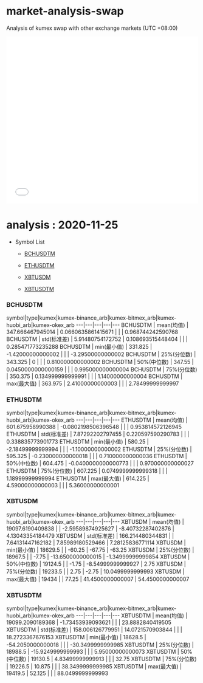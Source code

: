 # market-analysis-swap
Analysis of kumex swap with other exchange markets (UTC +08:00)

<iframe width="100%" height="440" src="./data.html" frameborder="no" border="0" scrolling="no"></iframe>

# analysis : 2020-11-25
* Symbol List

  * [BCHUSDTM](#bchusdtm)

  * [ETHUSDTM](#ethusdtm)

  * [XBTUSDM](#xbtusdm)

  * [XBTUSDTM](#xbtusdtm)


### BCHUSDTM

symbol|type|kumex|kumex-binance_arb|kumex-bitmex_arb|kumex-huobi_arb|kumex-okex_arb
---|---|---|---|---
BCHUSDTM | mean(均值) | 347.666467945014 | 0.0660635861415671 |  |  | 0.968744242590768
BCHUSDTM | std(标准差) | 5.91480754172752 | 0.108693515448404 |  |  | 0.285471773235288
BCHUSDTM | min(最小值) | 331.825 | -1.42000000000002 |  |  | -3.29500000000002
BCHUSDTM | 25%(分位数) | 343.325 | 0 |  |  | 0.810000000000002
BCHUSDTM | 50%(中位数) | 347.55 | 0.0450000000000159 |  |  | 0.995000000000004
BCHUSDTM | 75%(分位数) | 350.375 | 0.134999999999991 |  |  | 1.14000000000004
BCHUSDTM | max(最大值) | 363.975 | 2.41000000000003 |  |  | 2.78499999999997


### ETHUSDTM

symbol|type|kumex|kumex-binance_arb|kumex-bitmex_arb|kumex-huobi_arb|kumex-okex_arb
---|---|---|---|---
ETHUSDTM | mean(均值) | 601.675958990388 | -0.0802198506396548 |  |  | 0.953814572126945
ETHUSDTM | std(标准差) | 7.87292202797455 | 0.220597590290783 |  |  | 0.338835773901773
ETHUSDTM | min(最小值) | 580.25 | -2.18499999999994 |  |  | -1.10000000000002
ETHUSDTM | 25%(分位数) | 595.325 | -0.230000000000018 |  |  | 0.710000000000036
ETHUSDTM | 50%(中位数) | 604.475 | -0.0400000000000773 |  |  | 0.970000000000027
ETHUSDTM | 75%(分位数) | 607.225 | 0.0749999999999318 |  |  | 1.18999999999994
ETHUSDTM | max(最大值) | 614.225 | 4.59000000000003 |  |  | 5.36000000000001


### XBTUSDM

symbol|type|kumex|kumex-binance_arb|kumex-bitmex_arb|kumex-huobi_arb|kumex-okex_arb
---|---|---|---|---
XBTUSDM | mean(均值) | 19097.6190409838 |  | -2.59589874925627 | -8.40732287402876 | 4.13043354184479
XBTUSDM | std(标准差) | 166.214480344831 |  | 7.64131447162182 | 7.85989180529466 | 7.28125836771114
XBTUSDM | min(最小值) | 18629.5 |  | -60.25 | -67.75 | -63.25
XBTUSDM | 25%(分位数) | 18967.5 |  | -7.75 | -13.6500000000015 | -1.34999999999854
XBTUSDM | 50%(中位数) | 19124.5 |  | -1.75 | -8.54999999999927 | 2.75
XBTUSDM | 75%(分位数) | 19233.5 |  | 2.75 | -2.75 | 10.0499999999993
XBTUSDM | max(最大值) | 19434 |  | 77.25 | 41.4500000000007 | 54.4500000000007


### XBTUSDTM

symbol|type|kumex|kumex-binance_arb|kumex-bitmex_arb|kumex-huobi_arb|kumex-okex_arb
---|---|---|---|---
XBTUSDTM | mean(均值) | 19099.2090189368 | -1.73453939093621 |  |  | 23.8882840419505
XBTUSDTM | std(标准差) | 158.006126779951 | 14.0721570903844 |  |  | 18.2723367676153
XBTUSDTM | min(最小值) | 18628.5 | -54.2050000000018 |  |  | -30.3499999999985
XBTUSDTM | 25%(分位数) | 18988.5 | -15.9249999999993 |  |  | 5.95000000000073
XBTUSDTM | 50%(中位数) | 19130.5 | 4.83499999999913 |  |  | 32.75
XBTUSDTM | 75%(分位数) | 19226.5 | 10.875 |  |  | 38.3499999999985
XBTUSDTM | max(最大值) | 19419.5 | 52.125 |  |  | 88.0499999999993

